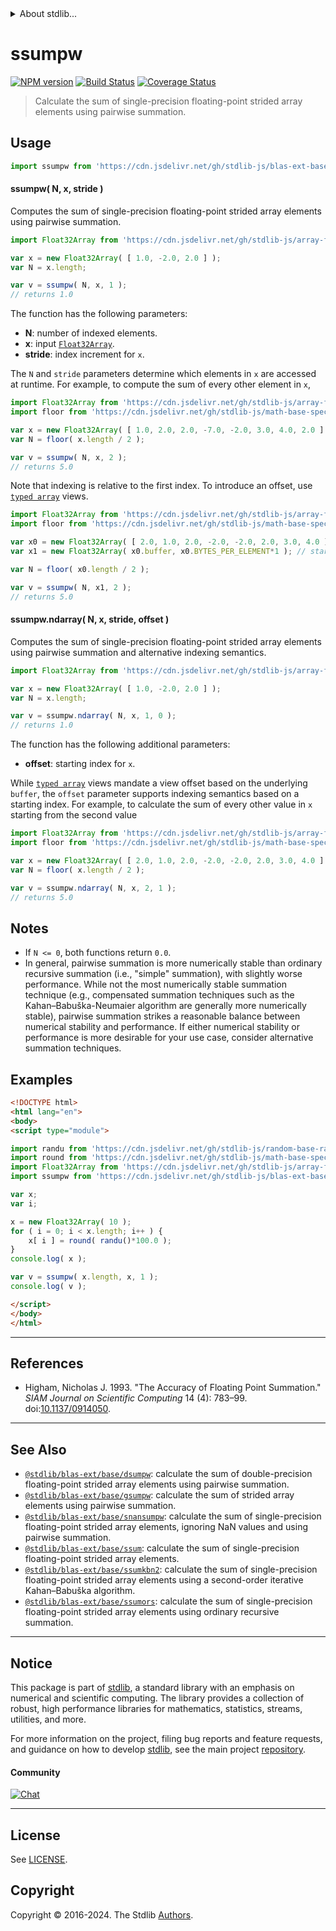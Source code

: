 <!--

@license Apache-2.0

Copyright (c) 2020 The Stdlib Authors.

Licensed under the Apache License, Version 2.0 (the "License");
you may not use this file except in compliance with the License.
You may obtain a copy of the License at

   http://www.apache.org/licenses/LICENSE-2.0

Unless required by applicable law or agreed to in writing, software
distributed under the License is distributed on an "AS IS" BASIS,
WITHOUT WARRANTIES OR CONDITIONS OF ANY KIND, either express or implied.
See the License for the specific language governing permissions and
limitations under the License.

-->


<details>
  <summary>
    About stdlib...
  </summary>
  <p>We believe in a future in which the web is a preferred environment for numerical computation. To help realize this future, we've built stdlib. stdlib is a standard library, with an emphasis on numerical and scientific computation, written in JavaScript (and C) for execution in browsers and in Node.js.</p>
  <p>The library is fully decomposable, being architected in such a way that you can swap out and mix and match APIs and functionality to cater to your exact preferences and use cases.</p>
  <p>When you use stdlib, you can be absolutely certain that you are using the most thorough, rigorous, well-written, studied, documented, tested, measured, and high-quality code out there.</p>
  <p>To join us in bringing numerical computing to the web, get started by checking us out on <a href="https://github.com/stdlib-js/stdlib">GitHub</a>, and please consider <a href="https://opencollective.com/stdlib">financially supporting stdlib</a>. We greatly appreciate your continued support!</p>
</details>

# ssumpw

[![NPM version][npm-image]][npm-url] [![Build Status][test-image]][test-url] [![Coverage Status][coverage-image]][coverage-url] <!-- [![dependencies][dependencies-image]][dependencies-url] -->

> Calculate the sum of single-precision floating-point strided array elements using pairwise summation.

<section class="intro">

</section>

<!-- /.intro -->



<section class="usage">

## Usage

```javascript
import ssumpw from 'https://cdn.jsdelivr.net/gh/stdlib-js/blas-ext-base-ssumpw@esm/index.mjs';
```

#### ssumpw( N, x, stride )

Computes the sum of single-precision floating-point strided array elements using pairwise summation.

```javascript
import Float32Array from 'https://cdn.jsdelivr.net/gh/stdlib-js/array-float32@esm/index.mjs';

var x = new Float32Array( [ 1.0, -2.0, 2.0 ] );
var N = x.length;

var v = ssumpw( N, x, 1 );
// returns 1.0
```

The function has the following parameters:

-   **N**: number of indexed elements.
-   **x**: input [`Float32Array`][@stdlib/array/float32].
-   **stride**: index increment for `x`.

The `N` and `stride` parameters determine which elements in `x` are accessed at runtime. For example, to compute the sum of every other element in `x`,

```javascript
import Float32Array from 'https://cdn.jsdelivr.net/gh/stdlib-js/array-float32@esm/index.mjs';
import floor from 'https://cdn.jsdelivr.net/gh/stdlib-js/math-base-special-floor@esm/index.mjs';

var x = new Float32Array( [ 1.0, 2.0, 2.0, -7.0, -2.0, 3.0, 4.0, 2.0 ] );
var N = floor( x.length / 2 );

var v = ssumpw( N, x, 2 );
// returns 5.0
```

Note that indexing is relative to the first index. To introduce an offset, use [`typed array`][mdn-typed-array] views.

<!-- eslint-disable stdlib/capitalized-comments -->

```javascript
import Float32Array from 'https://cdn.jsdelivr.net/gh/stdlib-js/array-float32@esm/index.mjs';
import floor from 'https://cdn.jsdelivr.net/gh/stdlib-js/math-base-special-floor@esm/index.mjs';

var x0 = new Float32Array( [ 2.0, 1.0, 2.0, -2.0, -2.0, 2.0, 3.0, 4.0 ] );
var x1 = new Float32Array( x0.buffer, x0.BYTES_PER_ELEMENT*1 ); // start at 2nd element

var N = floor( x0.length / 2 );

var v = ssumpw( N, x1, 2 );
// returns 5.0
```

#### ssumpw.ndarray( N, x, stride, offset )

Computes the sum of single-precision floating-point strided array elements using pairwise summation and alternative indexing semantics.

```javascript
import Float32Array from 'https://cdn.jsdelivr.net/gh/stdlib-js/array-float32@esm/index.mjs';

var x = new Float32Array( [ 1.0, -2.0, 2.0 ] );
var N = x.length;

var v = ssumpw.ndarray( N, x, 1, 0 );
// returns 1.0
```

The function has the following additional parameters:

-   **offset**: starting index for `x`.

While [`typed array`][mdn-typed-array] views mandate a view offset based on the underlying `buffer`, the `offset` parameter supports indexing semantics based on a starting index. For example, to calculate the sum of every other value in `x` starting from the second value

```javascript
import Float32Array from 'https://cdn.jsdelivr.net/gh/stdlib-js/array-float32@esm/index.mjs';
import floor from 'https://cdn.jsdelivr.net/gh/stdlib-js/math-base-special-floor@esm/index.mjs';

var x = new Float32Array( [ 2.0, 1.0, 2.0, -2.0, -2.0, 2.0, 3.0, 4.0 ] );
var N = floor( x.length / 2 );

var v = ssumpw.ndarray( N, x, 2, 1 );
// returns 5.0
```

</section>

<!-- /.usage -->

<section class="notes">

## Notes

-   If `N <= 0`, both functions return `0.0`.
-   In general, pairwise summation is more numerically stable than ordinary recursive summation (i.e., "simple" summation), with slightly worse performance. While not the most numerically stable summation technique (e.g., compensated summation techniques such as the Kahan–Babuška-Neumaier algorithm are generally more numerically stable), pairwise summation strikes a reasonable balance between numerical stability and performance. If either numerical stability or performance is more desirable for your use case, consider alternative summation techniques.

</section>

<!-- /.notes -->

<section class="examples">

## Examples

<!-- eslint no-undef: "error" -->

```html
<!DOCTYPE html>
<html lang="en">
<body>
<script type="module">

import randu from 'https://cdn.jsdelivr.net/gh/stdlib-js/random-base-randu@esm/index.mjs';
import round from 'https://cdn.jsdelivr.net/gh/stdlib-js/math-base-special-round@esm/index.mjs';
import Float32Array from 'https://cdn.jsdelivr.net/gh/stdlib-js/array-float32@esm/index.mjs';
import ssumpw from 'https://cdn.jsdelivr.net/gh/stdlib-js/blas-ext-base-ssumpw@esm/index.mjs';

var x;
var i;

x = new Float32Array( 10 );
for ( i = 0; i < x.length; i++ ) {
    x[ i ] = round( randu()*100.0 );
}
console.log( x );

var v = ssumpw( x.length, x, 1 );
console.log( v );

</script>
</body>
</html>
```

</section>

<!-- /.examples -->

* * *

<section class="references">

## References

-   Higham, Nicholas J. 1993. "The Accuracy of Floating Point Summation." _SIAM Journal on Scientific Computing_ 14 (4): 783–99. doi:[10.1137/0914050][@higham:1993a].

</section>

<!-- /.references -->

<!-- Section for related `stdlib` packages. Do not manually edit this section, as it is automatically populated. -->

<section class="related">

* * *

## See Also

-   <span class="package-name">[`@stdlib/blas-ext/base/dsumpw`][@stdlib/blas/ext/base/dsumpw]</span><span class="delimiter">: </span><span class="description">calculate the sum of double-precision floating-point strided array elements using pairwise summation.</span>
-   <span class="package-name">[`@stdlib/blas-ext/base/gsumpw`][@stdlib/blas/ext/base/gsumpw]</span><span class="delimiter">: </span><span class="description">calculate the sum of strided array elements using pairwise summation.</span>
-   <span class="package-name">[`@stdlib/blas-ext/base/snansumpw`][@stdlib/blas/ext/base/snansumpw]</span><span class="delimiter">: </span><span class="description">calculate the sum of single-precision floating-point strided array elements, ignoring NaN values and using pairwise summation.</span>
-   <span class="package-name">[`@stdlib/blas-ext/base/ssum`][@stdlib/blas/ext/base/ssum]</span><span class="delimiter">: </span><span class="description">calculate the sum of single-precision floating-point strided array elements.</span>
-   <span class="package-name">[`@stdlib/blas-ext/base/ssumkbn2`][@stdlib/blas/ext/base/ssumkbn2]</span><span class="delimiter">: </span><span class="description">calculate the sum of single-precision floating-point strided array elements using a second-order iterative Kahan–Babuška algorithm.</span>
-   <span class="package-name">[`@stdlib/blas-ext/base/ssumors`][@stdlib/blas/ext/base/ssumors]</span><span class="delimiter">: </span><span class="description">calculate the sum of single-precision floating-point strided array elements using ordinary recursive summation.</span>

</section>

<!-- /.related -->

<!-- Section for all links. Make sure to keep an empty line after the `section` element and another before the `/section` close. -->


<section class="main-repo" >

* * *

## Notice

This package is part of [stdlib][stdlib], a standard library with an emphasis on numerical and scientific computing. The library provides a collection of robust, high performance libraries for mathematics, statistics, streams, utilities, and more.

For more information on the project, filing bug reports and feature requests, and guidance on how to develop [stdlib][stdlib], see the main project [repository][stdlib].

#### Community

[![Chat][chat-image]][chat-url]

---

## License

See [LICENSE][stdlib-license].


## Copyright

Copyright &copy; 2016-2024. The Stdlib [Authors][stdlib-authors].

</section>

<!-- /.stdlib -->

<!-- Section for all links. Make sure to keep an empty line after the `section` element and another before the `/section` close. -->

<section class="links">

[npm-image]: http://img.shields.io/npm/v/@stdlib/blas-ext-base-ssumpw.svg
[npm-url]: https://npmjs.org/package/@stdlib/blas-ext-base-ssumpw

[test-image]: https://github.com/stdlib-js/blas-ext-base-ssumpw/actions/workflows/test.yml/badge.svg?branch=main
[test-url]: https://github.com/stdlib-js/blas-ext-base-ssumpw/actions/workflows/test.yml?query=branch:main

[coverage-image]: https://img.shields.io/codecov/c/github/stdlib-js/blas-ext-base-ssumpw/main.svg
[coverage-url]: https://codecov.io/github/stdlib-js/blas-ext-base-ssumpw?branch=main

<!--

[dependencies-image]: https://img.shields.io/david/stdlib-js/blas-ext-base-ssumpw.svg
[dependencies-url]: https://david-dm.org/stdlib-js/blas-ext-base-ssumpw/main

-->

[chat-image]: https://img.shields.io/gitter/room/stdlib-js/stdlib.svg
[chat-url]: https://app.gitter.im/#/room/#stdlib-js_stdlib:gitter.im

[stdlib]: https://github.com/stdlib-js/stdlib

[stdlib-authors]: https://github.com/stdlib-js/stdlib/graphs/contributors

[umd]: https://github.com/umdjs/umd
[es-module]: https://developer.mozilla.org/en-US/docs/Web/JavaScript/Guide/Modules

[deno-url]: https://github.com/stdlib-js/blas-ext-base-ssumpw/tree/deno
[deno-readme]: https://github.com/stdlib-js/blas-ext-base-ssumpw/blob/deno/README.md
[umd-url]: https://github.com/stdlib-js/blas-ext-base-ssumpw/tree/umd
[umd-readme]: https://github.com/stdlib-js/blas-ext-base-ssumpw/blob/umd/README.md
[esm-url]: https://github.com/stdlib-js/blas-ext-base-ssumpw/tree/esm
[esm-readme]: https://github.com/stdlib-js/blas-ext-base-ssumpw/blob/esm/README.md
[branches-url]: https://github.com/stdlib-js/blas-ext-base-ssumpw/blob/main/branches.md

[stdlib-license]: https://raw.githubusercontent.com/stdlib-js/blas-ext-base-ssumpw/main/LICENSE

[@stdlib/array/float32]: https://github.com/stdlib-js/array-float32/tree/esm

[mdn-typed-array]: https://developer.mozilla.org/en-US/docs/Web/JavaScript/Reference/Global_Objects/TypedArray

[@higham:1993a]: https://doi.org/10.1137/0914050

<!-- <related-links> -->

[@stdlib/blas/ext/base/dsumpw]: https://github.com/stdlib-js/blas-ext-base-dsumpw/tree/esm

[@stdlib/blas/ext/base/gsumpw]: https://github.com/stdlib-js/blas-ext-base-gsumpw/tree/esm

[@stdlib/blas/ext/base/snansumpw]: https://github.com/stdlib-js/blas-ext-base-snansumpw/tree/esm

[@stdlib/blas/ext/base/ssum]: https://github.com/stdlib-js/blas-ext-base-ssum/tree/esm

[@stdlib/blas/ext/base/ssumkbn2]: https://github.com/stdlib-js/blas-ext-base-ssumkbn2/tree/esm

[@stdlib/blas/ext/base/ssumors]: https://github.com/stdlib-js/blas-ext-base-ssumors/tree/esm

<!-- </related-links> -->

</section>

<!-- /.links -->
